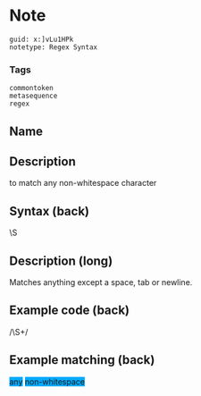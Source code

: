 # Note
```
guid: x:]vLu1HPk
notetype: Regex Syntax
```

### Tags
```
commontoken
metasequence
regex
```

## Name


## Description
to match any non-whitespace character

## Syntax (back)
<div>
  \S
</div>

## Description (long)
Matches anything except a space, tab or newline.

## Example code (back)
/\S+/

## Example matching (back)
<div>
  <span style="background-color: rgb(0, 170, 255);">any</span>
  <span style="background-color: rgb(0, 170,
  255);">non-whitespace</span>
</div>
